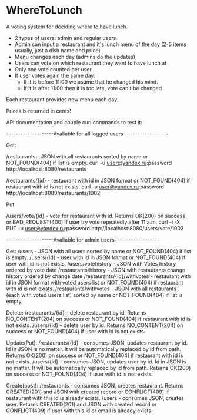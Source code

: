 # WhereToLunch

A voting system for deciding where to have lunch.

- 2 types of users: admin and regular users 
- Admin can input a restaurant and it's lunch menu of the day (2-5 items usually, just a dish name and price) 
- Menu changes each day (admins do the updates) 
- Users can vote on which restaurant they want to have lunch at 
- Only one vote counted per user 
- If user votes again the same day:  
    - If it is before 11:00 we asume that he changed his mind. 
    - If it is after 11:00 then it is too late, vote can't be changed 

Each restaurant provides new menu each day.

Prices is returned in cents!

API documentation and couple curl commands to test it:

--------------------Avaliable for all logged users-------------------

Get:

/restaurants  -  JSON with all restaurants sorted by name or NOT_FOUND(404) if list is empty.
curl -u user@yandex.ru:password http://localhost:8080/restaurants

/restaurants/{id} - restaurant with id in JSON format or NOT_FOUND(404) if restaurant with id is not exists.
curl -u user@yandex.ru:password http://localhost:8080/restaurants/1002

Put:

/users/vote/{id} - vote for restaurant with id. Returns OK(200) on success or BAD_REQUEST(400) if user try vote repeatedly after 11 a.m. 
curl -i -X PUT -u user@yandex.ru:password http://localhost:8080/users/vote/1002

--------------------Avaliable for admin users-------------------

Get:
/users - JSON with all users sorted by name or NOT_FOUND(404) if list is empty.
/users/{id} - user with id in JSON format or NOT_FOUND(404) if user with id is not exists.
/users/votehistory - JSON with Votes history ordered by vote date
/restaurants/history - JSON with restaurants change history ordered by change date
/restaurants/{id}/withvotes  - restaurant with id in JSON format with voted users list or NOT_FOUND(404) if restaurant with id is not exists.
/restaurants/withvotes  -  JSON with all restaurants (each with voted users list) sorted by name or NOT_FOUND(404) if list is empty.


Delete:
/restaurants/{id} - delete restaurant by id. Returns NO_CONTENT(204) on success or NOT_FOUND(404) if restaurant with id is not exists.
/users/{id} - delete user by id. Returns NO_CONTENT(204) on success or NOT_FOUND(404) if user with id is not exists.

Update(Put):
/restaurants/{id} - consumes JSON, updates restaurant by id. Id in JSON is no matter. It will be automatically replaced by id from path. Returns OK(200) on success or NOT_FOUND(404) if restaurant with id is not exists.
/users/{id} - consumes JSON, updates user by id. Id in JSON is no matter. It will be automatically replaced by id from path. Returns OK(200) on success or NOT_FOUND(404) if user with id is not exists.

Create(post):
/restaurants  -  consumes JSON, creates restaurant. Returns CREATED(201) and JSON with created record or CONFLICT(409) if restaurant with this id is already exists.
/users - consumes JSON, creates user. Returns CREATED(201) and JSON with created record or CONFLICT(409) if user with this id or email is already exists.